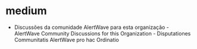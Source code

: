 # medium
- Discussões da comunidade AlertWave para esta organização - AlertWave Community Discussions for this Organization - Disputationes Communitatis AlertWave pro hac Ordinatio
